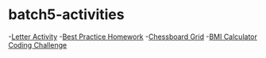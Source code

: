 # batch5-activities
-[Letter Activity](/Activity#20Letter#20Homework/ActivityLetter.html)
-[Best Practice Homework](/Best#20Practice#20Homework/index.html)
-[Chessboard Grid](/Chess#20Board#20Project%20(Grid)/index.html)
-[BMI Calculator Coding Challenge](https://jsfiddle.net/sopnw5gk/9/)
